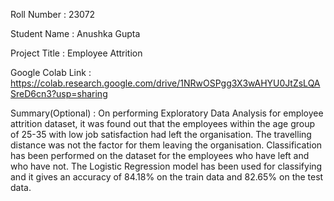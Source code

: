 Roll Number       :   23072

Student Name      :   Anushka Gupta

Project Title     :   Employee Attrition

Google Colab Link :   https://colab.research.google.com/drive/1NRwOSPgg3X3wAHYU0JtZsLQASreD6cn3?usp=sharing

Summary(Optional) :   On performing Exploratory Data Analysis for employee attrition dataset, it was found out that the employees within the age group of 25-35 with low job satisfaction had left the organisation. The travelling distance was not the factor for them leaving the organisation. Classification has been performed on the dataset for the employees who have left and who have not. The Logistic Regression model has been used for classifying and it gives an accuracy of 84.18% on the train data and 82.65% on the test data.
